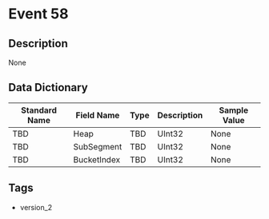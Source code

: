 # Event 58

## Description
None

## Data Dictionary
|Standard Name|Field Name|Type|Description|Sample Value|
|---|---|---|---|---|
|TBD|Heap|TBD|UInt32|None|None|
|TBD|SubSegment|TBD|UInt32|None|None|
|TBD|BucketIndex|TBD|UInt32|None|None|

## Tags
* version_2